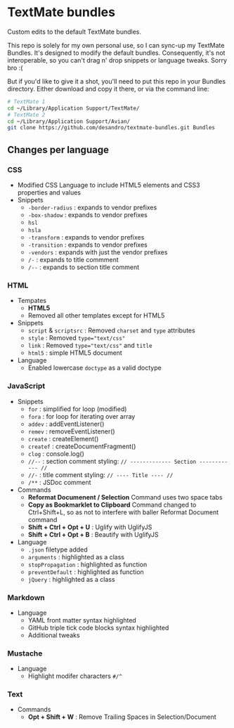 # TextMate bundles

Custom edits to the default TextMate bundles.

This repo is solely for my own personal use, so I can sync-up my TextMate Bundles. It's designed to modify the default bundles. Consequently, it's not interoperable, so you can't drag n' drop snippets or language tweaks. Sorry bro :(

But if you'd like to give it a shot, you'll need to put this repo in your Bundles directory. Either download and copy it there, or via the command line:

``` bash
# TextMate 1
cd ~/Library/Application Support/TextMate/
# TextMate 2
cd ~/Library/Application Support/Avian/
git clone https://github.com/desandro/textmate-bundles.git Bundles
```

## Changes per language

### CSS

+ Modified CSS Language to include HTML5 elements and CSS3 properties and values
+ Snippets
  - `-border-radius` : expands to vendor prefixes
  - `-box-shadow` : expands to vendor prefixes
  - `hsl`
  - `hsla`
  - `-transform` : expands to vendor prefixes
  - `-transition` : expands to vendor prefixes
  - `-vendors` : expands with just the vendor prefixes
  - `/-` : expands to title commment
  - `/--` : expands to section title comment

### HTML

+ Tempates
  - **HTML5**
  - Removed all other templates except for HTML5
+ Snippets
  - `script` & `scriptsrc` : Removed `charset` and `type` attributes
  - `style` : Removed `type="text/css"`
  - `link` : Removed `type="text/css"` and `title`
  - `html5` : simple HTML5 document
+ Language
  - Enabled lowercase `doctype` as a valid doctype

### JavaScript

+ Snippets
  - `for` : simplified for loop (modified)
  - `fora` : for loop for iterating over array
  - `addev` : addEventListener()
  - `remev` : removeEventListener()
  - `create` : createElement()
  - `createf` : createDocumentFragment()
  - `clog` : console.log()
  - `//--` : section comment styling: `// ------------- Section ------------ //`
  - `//-` : title comment styling: `// ---- Title ---- //`
  - `/**` : JSDoc comment
+ Commands
  - **Reformat Documenent / Selection** Command uses two space tabs
  - **Copy as Bookmarklet to Clipboard** Command changed to Ctrl+Shift+L, so as not to interfere with baller Reformat Document command
  - **Shift + Ctrl + Opt + U** : Uglify with UglifyJS
  - **Shift + Ctrl + Opt + B** : Beautify with UglifyJS
+ Language
  - `.json` filetype added
  - `arguments` : highlighted as a class
  - `stopPropagation` : highlighted as function
  - `preventDefault` : highlighted as function
  - `jQuery` : highlighted as a class

### Markdown

+ Language
  - YAML front matter syntax highlighted
  - GitHub triple tick code blocks syntax highlighted
  - Additional tweaks

### Mustache

+ Language
  - Highlight modifer characters `#/^`

### Text

+ Commands
  - **Opt + Shift + W** : Remove Trailing Spaces in Selection/Document
